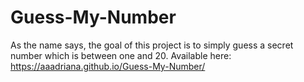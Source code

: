# Guess-My-Number
As the name says, the goal of this project is to simply guess a secret number which is between one and 20.
Available here: https://aaadriana.github.io/Guess-My-Number/

